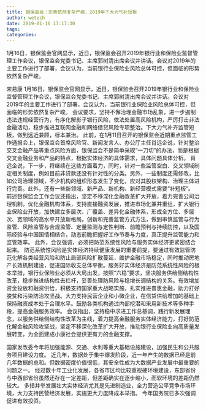 ```yaml
---
title: 银保监会：形势依然复杂严峻，2019年下大力气补短板
author: wetech
date: 2019-01-16 17:17:30
tags: 
categories: 
---
```

1月16日，银保监会官网显示，近日，银保监会召开2019年银行业和保险业监督管理工作会议，银保监会党委书记、主席郭树清出席会议并讲话。会议对2019年的主要工作进行了部署，会议认为，当前银行业保险业风险总体可控，但面临的形势依然复杂严峻。
<!-- more -->
宋易康
1月16日，银保监会官网显示，近日，银保监会召开2019年银行业和保险业监督管理工作会议，银保监会党委书记、主席郭树清出席会议并讲话。会议对2019年的主要工作进行了部署，会议认为，当前银行业保险业风险总体可控，但面临的形势依然复杂严峻。
会议要求，坚持不懈治理金融市场乱象，进一步遏制违法违规经营行为，有序化解影子银行风险，依法处置高风险机构，严厉打击非法金融活动，稳步推进互联网金融和网络借贷风险专项整治。下大力气补齐监管短板，做到远近兼顾，标本兼治。
此前，在1月11日召开的银保监会近期重点监管工作通报会上，银保监会首席风险官、新闻发言人、办公厅主任肖远企说，针对整治交叉金融产品等重点风险方面，银保监会不是简单采取“一刀切”的办法，而是根据交叉金融业务和产品的特点，根据实体经济的具体需求，具体问题具体分析。
肖远企说，下一步，将继续在这些方面着力，同时，针对一些监管空白、交叉领域制定相关制度，例如目前非贷款还没有针对性的分类。另外，一些制度还需修改，比如公司治理领域，不少机构的组织形态发生了变化，应对其股权架构、治理主体进行完善。此外，还有一些新领域、新产品、新机构、新经营模式需要“补短板”。
前述银保监会工作会议还指出，坚定不移深化金融改革扩大开放，着力完善公司治理机制，优化金融机构体系，支持直接融资发展，推进市场化兼并重组，扩大银行业保险业开放，加快建立多层次、广覆盖、差异化金融体系，形成全方位、多层次、宽领域的高水平开放新格局。创新和完善监管方式方法，做到审慎监管与行为监管、风险监管与合规监管、定量监测与定性判断、前瞻预判与持续防控，以及国际经验与中国国情相结合，动态前瞻把握好工作节奏与力度，真正提升监管能力和监管效率。
此外，会议强调，必须把防范系统性风险与服务实体经济更紧密结合起来。
防范系统性风险是实体经济持续健康发展的重要前提，要通过有效监管防范化解各类经营风险和防止局部风险扩散蔓延，维护金融市场稳定，同时推动房地产长效机制建设，促进国际收支总体平衡。服务好实体经济是防范系统性风险的根本举措，银行业保险业必须从大局出发，按照“六稳”要求，坚决服务供给侧结构性改革，稳步推进结构性去杠杆，妥善处理防风险与稳增长调结构的关系。有效增加资金投放和融资供给，积极支持国家重大战略实施，扎实推进普惠金融，助力打好脱贫和污染防治攻坚战。大力支持民营企业和小微企业，在信贷供给增加的基础上保持融资成本处于合理水平。鼓励各类机构通过内部挖潜和采用新技术等多种手段，提高金融服务效率。
会议指出，坚持稳中求进工作总基调，践行新发展理念，以服务供给侧结构性改革为主线，着力提高金融服务实体经济能力，打好防范化解金融风险攻坚战，坚定不移深化改革扩大开放，推动银行业保险业向高质量发展转变，为全面建成小康社会提供更有力的金融支撑。
 
 
国家发改委今年将加强能源、交通、水利等重大基础设施建设，加强民生和公共服务项目建设力度。
近几年，数据处于集中爆发阶段，近一年产生的数据已经是前几年数据的总和。但数据密度价值很低，其安全性成为大数据产业发展中最重要的问题之一。
经过数十年工业化发展，各省市区均比较重视硬环境建设，东部省份与中西部省份虽然还存在一定差距，但差距确实在逐步缩小，而软环境的差距仍然较大。
多措并举发展壮大实体经济尤其是先进制造业，全力营造公平竞争市场环境，大力支持民营经济发展，实施更大力度降成本举措。
今年国务院已多次强调促进有效投资。
